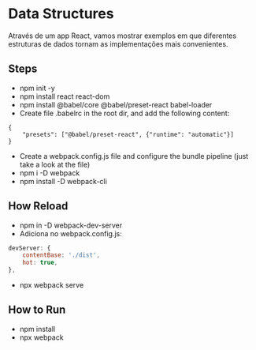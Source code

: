 # Data Structures
Através de um app React, vamos mostrar exemplos em que diferentes estruturas de dados tornam
as implementações mais convenientes.

## Steps

- npm init -y
- npm install react react-dom
- npm install @babel/core @babel/preset-react babel-loader
- Create file .babelrc in the root dir, and add the following content:
```babelrc
{
    "presets": ["@babel/preset-react", {"runtime": "automatic"}]
}
```
- Create a webpack.config.js file and configure the bundle pipeline (just take a look at the file)
- npm i -D webpack
- npm install -D webpack-cli

## How Reload
- npm in -D webpack-dev-server
- Adiciona no webpack.config.js:
```js
devServer: {
    contentBase: './dist',
    hot: true,
},
```
- npx webpack serve

## How to Run
- npm install
- npx webpack